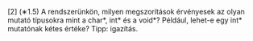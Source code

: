 [2] (∗1.5) A rendszerünkön, milyen megszorítások érvényesek az olyan mutató típusokra mint a char*, int* és a void*?
Például, lehet-e egy int* mutatónak kétes értéke? Tipp: igazítás.
